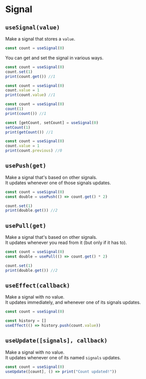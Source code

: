 # Signal

## `useSignal(value)`

Make a signal that stores a `value`.

```javascript
const count = useSignal(0)
```

You can get and set the signal in various ways.

```javascript
const count = useSignal(0)
count.set(1)
print(count.get()) //1
```

```javascript
const count = useSignal(0)
count.value = 1
print(count.value) //1
```

```javascript
const count = useSignal(0)
count(1)
print(count()) //1
```

```javascript
const [getCount, setCount] = useSignal(0)
setCount(1)
print(getCount()) //1
```

```javascript
const count = useSignal(0)
count.value = 1
print(count.previous) //0
```

## `usePush(get)`

Make a signal that's based on other signals.<br>
It updates whenever one of those signals updates.

```javascript
const count = useSignal(0)
const double = usePush(() => count.get() * 2)

count.set(1)
print(double.get()) //2
```

## `usePull(get)`

Make a signal that's based on other signals.<br>
It updates whenever you read from it (but only if it has to).

```javascript
const count = useSignal(0)
const double = usePull(() => count.get() * 2)

count.set(1)
print(double.get()) //2
```

## `useEffect(callback)`

Make a signal with no value.<br>
It updates immediately, and whenever one of its signals updates.<br>

```javascript
const count = useSignal(0)

const history = []
useEffect(() => history.push(count.value))
```

## `useUpdate([signals], callback)`

Make a signal with no value.<br>
It updates whenever one of its named `signals` updates.

```javascript
const count = useSignal(0)
useUpdate([count], () => print("Count updated!"))
```
